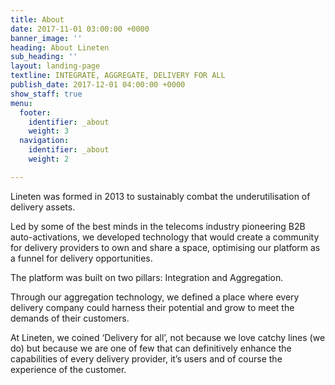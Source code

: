 ```yaml
---
title: About
date: 2017-11-01 03:00:00 +0000
banner_image: ''
heading: About Lineten
sub_heading: ''
layout: landing-page
textline: INTEGRATE, AGGREGATE, DELIVERY FOR ALL
publish_date: 2017-12-01 04:00:00 +0000
show_staff: true
menu:
  footer:
    identifier: _about
    weight: 3
  navigation:
    identifier: _about
    weight: 2

---
```

Lineten was formed in 2013 to sustainably combat the underutilisation of delivery assets.

Led by some of the best minds in the telecoms industry pioneering B2B auto-activations, we developed technology that would create a community for delivery providers to own and share a space, optimising our platform as a funnel for delivery opportunities.

The platform was built on two pillars: Integration and Aggregation.

Through our aggregation technology, we defined a place where every delivery company could harness their potential and grow to meet the demands of their customers.

At Lineten, we coined ‘Delivery for all’, not because we love catchy lines (we do) but because we are one of few that can definitively enhance the capabilities of every delivery provider, it’s users and of course the experience of the customer.